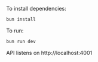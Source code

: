 To install dependencies:
```sh
bun install
```

To run:
```sh
bun run dev
```

API listens on http://localhost:4001
